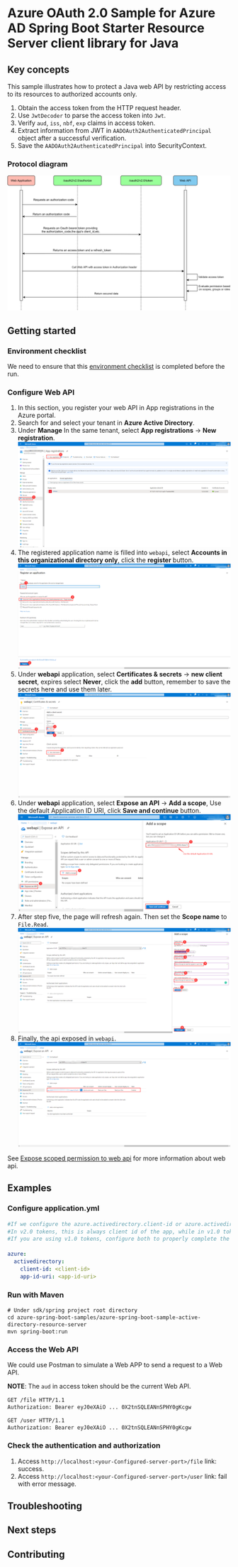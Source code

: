 # Azure OAuth 2.0 Sample for Azure AD Spring Boot Starter Resource Server client library for Java

## Key concepts
This sample illustrates how to protect a Java web API by restricting access to its resources to authorized accounts only.

1. Obtain the access token from the HTTP request header.
2. Use `JwtDecoder` to parse the access token into `Jwt`.
3. Verify `aud`, `iss`, `nbf`, `exp` claims in access token.
4. Extract information from JWT in `AADOAuth2AuthenticatedPrincipal` object after a successful verification.
5. Save the `AADOAuth2AuthenticatedPrincipal` into SecurityContext.

### Protocol diagram
![Aad resource server protocol diagram](docs/image-add-resource-server.png "Aad resource server protocol diagram")

## Getting started
### Environment checklist
We need to ensure that this [environment checklist][ready-to-run-checklist] is completed before the run.

### Configure Web API
1. In this section, you register your web API in App registrations in the Azure portal.
2. Search for and select your tenant in **Azure Active Directory**.
3. Under **Manage** In the same tenant, select **App registrations** -> **New registration**.![Protal manage](docs/image-protal-manage.png "Protal manage")
4. The registered application name is filled into `webapi`, select **Accounts in this organizational directory only**, click the **register** button.![Register a web api](docs/image-register-a-web-api.png "Register a web api")
5. Under **webapi** application, select **Certificates & secrets** -> **new client secret**, expires select **Never**, click the **add** button, remember to save the secrets here and use them later.![Creat secrets](docs/image-creat-secrets-api.png "Creat secrets")
6. Under **webapi** application, select **Expose an API** -> **Add a scope**, Use the default Application ID URI, click **Save and continue** button.![Set application id url](docs/image-set-application-id-url.png "Set application id url")
7. After step five, the page will refresh again. Then set the **Scope name** to `File.Read`.![Add a scope](docs/image-add-a-scope.png "Add a scope")
8. Finally, the api exposed in `webapi`.![Finally, the API exposed in webAPI](docs/image-expose-api.png "Finally, the API exposed in webAPI")

See [Expose scoped permission to web api] for more information about web api.

## Examples
### Configure application.yml
```yaml
#If we configure the azure.activedirectory.client-id or azure.activedirectory.app-id-uri will be to check the audience.
#In v2.0 tokens, this is always client id of the app, while in v1.0 tokens it can be the client id or the application id url used in the request.
#If you are using v1.0 tokens, configure both to properly complete the audience validation.

azure:
  activedirectory:
    client-id: <client-id>
    app-id-uri: <app-id-uri>
```

### Run with Maven
```shell
# Under sdk/spring project root directory
cd azure-spring-boot-samples/azure-spring-boot-sample-active-directory-resource-server
mvn spring-boot:run
```

### Access the Web API
We could use Postman to simulate a Web APP to send a request to a Web API.

**NOTE**: The `aud` in access token should be the current Web API.

```http request
GET /file HTTP/1.1
Authorization: Bearer eyJ0eXAiO ... 0X2tnSQLEANnSPHY0gKcgw
```
```http request
GET /user HTTP/1.1
Authorization: Bearer eyJ0eXAiO ... 0X2tnSQLEANnSPHY0gKcgw
```

### Check the authentication and authorization
1. Access `http://localhost:<your-Configured-server-port>/file` link: success.
2. Access `http://localhost:<your-Configured-server-port>/user` link: fail with error message.

## Troubleshooting

## Next steps
## Contributing
<!-- LINKS -->
[jdk_link]: https://docs.microsoft.com/java/azure/jdk/?view=azure-java-stable
[ready-to-run-checklist]: https://github.com/Azure/azure-sdk-for-java/blob/master/sdk/spring-2-3/azure-spring-boot-samples/README.md#ready-to-run-checklist
[Expose scoped permission to web api]: https://docs.microsoft.com/azure/active-directory/develop/quickstart-configure-app-expose-web-apis
